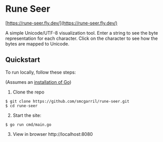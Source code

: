 # Rune Seer

[https://rune-seer.fly.dev/](https://rune-seer.fly.dev/)

A simple Unicode/UTF-8 visualization tool. Enter a string to see the byte representation for each character. Click on the character to see how the bytes are mapped to Unicode.

## Quickstart

To run locally, follow these steps:

(Assumes an [installation of Go](https://go.dev/doc/install))

1. Clone the repo
  ```
  $ git clone https://github.com/smcgarril/rune-seer.git
  $ cd rune-seer
  ```

2. Start the site:
  ```
  $ go run cmd/main.go
  ```

3. View in browser
  http://localhost:8080 